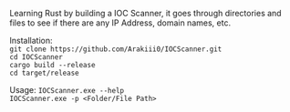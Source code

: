 Learning Rust by building a IOC Scanner, it goes through directories and files to see if there are any IP Address, domain names, etc.

Installation: <br>
`git clone https://github.com/Arakiii0/IOCScanner.git` <br>
`cd IOCScanner` <br>
`cargo build --release` <br>
`cd target/release` <br>

Usage:
`IOCScanner.exe --help` <br>
`IOCScanner.exe -p <Folder/File Path>` <br>